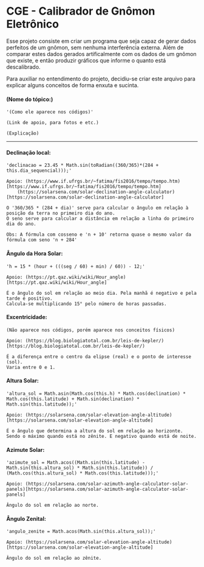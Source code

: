 # CGE - Calibrador de Gnômon Eletrônico
Esse projeto consiste em criar um programa que seja capaz de gerar dados perfeitos de um gnômon, sem nenhuma interferência externa. Além de comparar estes dados gerados artificalmente com os dados de um gnômon que existe, e então produzir gráficos que informe o quanto está descalibrado.

Para auxiliar no entendimento do projeto, decidiu-se criar este arquivo para explicar alguns conceitos de forma enxuta e sucinta.

#### (Nome do tópico:)
	'(Como ele aparece nos códigos)'

	(Link de apoio, para fotos e etc.)

	(Explicação)

---------------

#### Declinação local:
	'declinacao = 23.45 * Math.sin(toRadian((360/365)*(284 + this.dia_sequencial)));'

	Apoio: (https://www.if.ufrgs.br/~fatima/fis2016/tempo/tempo.htm)[https://www.if.ufrgs.br/~fatima/fis2016/tempo/tempo.htm]
		(https://solarsena.com/solar-declination-angle-calculator)[https://solarsena.com/solar-declination-angle-calculator]

	O '360/365 * (284 + dia)' serve para calcular o ângulo em relação à posição da terra no primeiro dia do ano.
	O seno serve para calcular a distância em relação a linha do primeiro dia do ano.

	Obs: A fórmula com cosseno e 'n + 10' retorna quase o mesmo valor da fórmula com seno 'n + 284'

#### Ângulo da Hora Solar:
	'h = 15 * (hour + (((seg / 60) + min) / 60)) - 12;'

	Apoio: (https://pt.qaz.wiki/wiki/Hour_angle)[https://pt.qaz.wiki/wiki/Hour_angle]
	
	É o ângulo do sol em relação ao meio dia. Pela manhã é negativo e pela tarde é positivo.
	Calcula-se multiplicando 15° pelo número de horas passadas.

#### Excentricidade:
	(Não aparece nos códigos, porém aparece nos conceitos físicos)

	Apoio: (https://blog.biologiatotal.com.br/leis-de-kepler/)[https://blog.biologiatotal.com.br/leis-de-kepler/)

	É a diferença entre o centro da elipse (real) e o ponto de interesse (sol).
	Varia entre 0 e 1.

#### Altura Solar:
	'altura_sol = Math.asin(Math.cos(this.h) * Math.cos(declination) * Math.cos(this.latitude) + Math.sin(declination) * Math.sin(this.latitude));'

	Apoio: (https://solarsena.com/solar-elevation-angle-altitude)[https://solarsena.com/solar-elevation-angle-altitude]

	É o ângulo que determina a altura do sol em relação ao horizonte.
	Sendo o máximo quando está no zênite. E negativo quando está de noite.

#### Azimute Solar:
	'azimute_sol = Math.acos((Math.sin(this.latitude) - Math.sin(this.altura_sol) * Math.sin(this.latitude)) / (Math.cos(this.altura_sol) * Math.cos(this.latitude)));'

	Apoio: (https://solarsena.com/solar-azimuth-angle-calculator-solar-panels)[https://solarsena.com/solar-azimuth-angle-calculator-solar-panels]

	Ângulo do sol em relação ao norte.

#### Ângulo Zenital:
	'angulo_zenite = Math.acos(Math.sin(this.altura_sol));'

	Apoio: (https://solarsena.com/solar-elevation-angle-altitude)[https://solarsena.com/solar-elevation-angle-altitude]

	Ângulo do sol em relação ao zênite.
